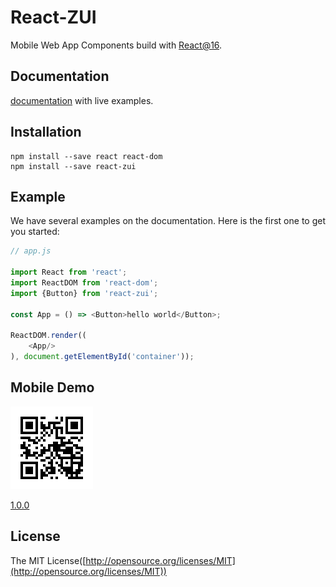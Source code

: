 # React-ZUI 

Mobile Web App Components build with [React@16](http://facebook.github.io/react/).
 
## Documentation

[documentation](http://zui.zhichou.com) with live examples.

## Installation 

```
npm install --save react react-dom
npm install --save react-zui
```  

## Example

We have several examples on the documentation. Here is the first one to get you started:
```javascript
// app.js

import React from 'react';
import ReactDOM from 'react-dom';
import {Button} from 'react-zui'; 

const App = () => <Button>hello world</Button>;

ReactDOM.render((
    <App/>
), document.getElementById('container'));

```

## Mobile Demo

![react-zui](./docs/qrcode.png)

[1.0.0](http://zui.zhichou.com)

## License

The MIT License([http://opensource.org/licenses/MIT](http://opensource.org/licenses/MIT))
